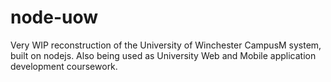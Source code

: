 # node-uow
Very WIP reconstruction of the University of Winchester CampusM system, built on nodejs. Also being used as University Web and Mobile application development coursework.
